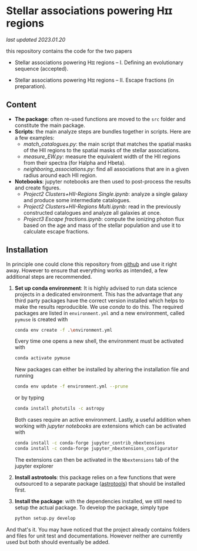 # Stellar associations powering Hɪɪ regions

*last updated 2023.01.20*

this repository contains the code for the two papers

* Stellar associations powering Hɪɪ regions – I. Defining an evolutionary sequence (accepted). 

* Stellar associations powering Hɪɪ regions – II. Escape fractions (in preparation).



## Content

* **The package**: often re-used functions are moved to the `src` folder and constitute the main package.
* **Scripts**: the main analyze steps are bundles together in scripts. Here are a few examples: 
  * *match_catalogues.py*: the main script that matches the spatial masks of the HII regions to the spatial masks of the stellar associations.
  * *measure_EW.py*: measure the equivalent width of the HII regions from their spectra (for Halpha and Hbeta).
  * *neighboring_associations.py*: find all associations that are in a given radius around each HII region.
* **Notebooks**: jupyter notebooks are then used to post-process the results and create figures.
  * *Project2 Clusters+HII-Regions Single.ipynb*: analyze a single galaxy and produce some intermediate catalogues. 
  * *Project2 Clusters+HII-Regions Multi.ipynb*: read in the previously constructed catalogues and analyze all galaxies at once.
  * *Project3 Escape fractions.ipynb*: compute the ionizing photon flux based on the age and mass of the stellar population and use it to calculate escape fractions.



## Installation

In principle one could clone this repository from [github](https://github.com/fschmnn/cluster) and use it right away. However to ensure that everything works as intended, a few additional steps are recommended.

1. **Set up conda environment**: It is highly advised to run data science projects in a dedicated environment. This has the advantage that any third party packages have the correct version installed which helps to make the results reproducible. We use *conda* to do this. The required packages are listed in `environment.yml` and a new environment, called `pymuse` is created with

   ```bash
   conda env create -f .\environment.yml
   ```

    Every time one opens a new shell, the environment must be activated with

   ```bash
   conda activate pymuse
   ```

   New packages can either be installed by altering the installation file and running

   ```bash
   conda env update -f environment.yml --prune
   ```

   or by typing

   ```bash
   conda install photutils -c astropy
   ```

   Both cases require an active environment. Lastly, a useful addition when working with *jupyter notebooks* are extensions which can be activated with

   ```bash
   conda install -c conda-forge jupyter_contrib_nbextensions
   conda install -c conda-forge jupyter_nbextensions_configurator
   ```

   The extensions can then be activated in the `Nbextensions` tab of the jupyter explorer

2. **Install astrotools**: this package relies on a few functions that were outsourced to a separate package ([astrotools](https://github.com/fschmnn/astrotools)) that should be installed first.

3. **Install the package**: with the dependencies installed, we still need to setup the actual package. To develop the package, simply type

   ```bash
   python setup.py develop
   ```

And that's it. You may have noticed that the project already contains folders and files for unit test and documentations. However neither are currently used but both should eventually be added.

